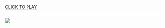 
<a href="https://premium76.site?title=unblocked_games_66.gitlab.io&ref=13M">CLICK TO PLAY</a></h3>
<hr>

<a href="https://premium76.site?title=unblocked_games_66.gitlab.io&ref=13M"><img src="https://clearcache.store/games.png"></a>


